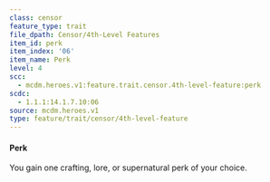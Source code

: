 ```yaml
---
class: censor
feature_type: trait
file_dpath: Censor/4th-Level Features
item_id: perk
item_index: '06'
item_name: Perk
level: 4
scc:
  - mcdm.heroes.v1:feature.trait.censor.4th-level-feature:perk
scdc:
  - 1.1.1:14.1.7.10:06
source: mcdm.heroes.v1
type: feature/trait/censor/4th-level-feature
---
```


#### Perk

You gain one crafting, lore, or supernatural perk of your choice.
